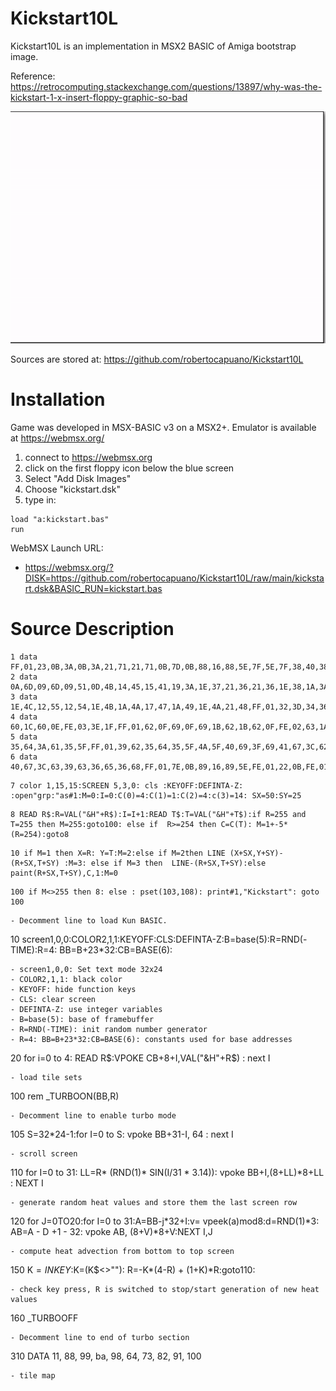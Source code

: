 # Kickstart10L
Kickstart10L is an implementation in MSX2 BASIC of Amiga bootstrap image.

Reference:
https://retrocomputing.stackexchange.com/questions/13897/why-was-the-kickstart-1-x-insert-floppy-graphic-so-bad


![screenshot](kickstart.gif)

Sources are stored at: https://github.com/robertocapuano/Kickstart10L

# Installation
Game was developed in MSX-BASIC v3 on a MSX2+. Emulator is available at https://webmsx.org/
1. connect to https://webmsx.org
2. click on the first floppy icon below the blue screen
3. Select "Add Disk Images"
4. Choose "kickstart.dsk"
5. type in:
```
load "a:kickstart.bas"
run
```

WebMSX Launch URL:

- https://webmsx.org/?DISK=https://github.com/robertocapuano/Kickstart10L/raw/main/kickstart.dsk&BASIC_RUN=kickstart.bas


# Source Description

```
1 data FF,01,23,0B,3A,0B,3A,21,71,21,71,0B,7D,0B,88,16,88,5E,7F,5E,7F,38,40,38,3E,36,35,36,34,38,2D,38,2D,41,23,48,23,0B,FE,02,25,45,FF,01,21,48,21,0A,7E,0A,8A,16,8A,5F,56,5F,56,64,52,6C,4E,71,4A,74,44,7D,3C,81,3C,8C,0A,8C
2 data 0A,6D,09,6D,09,51,0D,4B,14,45,15,41,19,3A,1E,37,21,36,21,36,1E,38,1A,3A,16,41,15,45,0E,4B,0A,51,0A,6C,0B,6D,0B,8B,28,8B,28,76,30,76,34,72,34,5F,32,5C,32,52,41,45,41,39,3E,37,3B,37,3E,3A,3E,41,3D,42,36,42,33,3F,2A,46
3 data 1E,4C,12,55,12,54,1E,4B,1A,4A,17,47,1A,49,1E,4A,21,48,FF,01,32,3D,34,36,3C,37,3D,3A,3D,41,36,41,32,3D,FF,01,33,5C,33,52,42,45,42,39,7D,39,7D,5E,34,5E,33,5A,FF,01,3C,0B,6F,0B,6F,20,3C,20,3C,0B,FF,01,60,0E,6B,0E,6B,1C
4 data 60,1C,60,0E,FE,03,3E,1F,FF,01,62,0F,69,0F,69,1B,62,1B,62,0F,FE,02,63,1A,FF,01,2F,39,32,39,32,3B,2F,3F,2F,39,FF,01,29,8B,29,77,30,77,35,72,35,69,39,6B,41,6B,41,6D,45,72,49,72,49,74,43,7D,3B,80,3B,8B,29,8B,FF,01,35,5F
5 data 35,64,3A,61,35,5F,FF,01,39,62,35,64,35,5F,4A,5F,40,69,3F,69,41,67,3C,62,39,62,FF,01,4E,5F,55,5F,55,64,51,6C,4E,70,49,71,46,71,43,6D,43,6A,4E,5F,FF,01,44,6A,44,6D,46,70,48,70,4C,6F,4D,6C,49,69,44,6A,FF,01,36,68,3E,6A
6 data 40,67,3C,63,39,63,36,65,36,68,FF,01,7E,0B,89,16,89,5E,FE,01,22,0B,FE,01,3B,0B,FE,01,61,0F,FE,01,6A,1B,FE,01,70,0F,FE,01,7E,5E,FE,01,4B,60,FE,01,2E,39,FF,FF
```

```
7 color 1,15,15:SCREEN 5,3,0: cls :KEYOFF:DEFINTA-Z: :open"grp:"as#1:M=0:I=0:C(0)=4:C(1)=1:C(2)=4:c(3)=14: SX=50:SY=25
```

```
8 READ R$:R=VAL("&H"+R$):I=I+1:READ T$:T=VAL("&H"+T$):if R=255 and T=255 then M=255:goto100: else if  R>=254 then C=C(T): M=1+-5*(R=254):goto8
```

```
10 if M=1 then X=R: Y=T:M=2:else if M=2then LINE (X+SX,Y+SY)-(R+SX,T+SY) :M=3: else if M=3 then  LINE-(R+SX,T+SY):else paint(R+SX,T+SY),C,1:M=0
```

```
100 if M<>255 then 8: else : pset(103,108): print#1,"Kickstart": goto 100
```

```
- Decomment line to load Kun BASIC.
```
10 screen1,0,0:COLOR2,1,1:KEYOFF:CLS:DEFINTA-Z:B=base(5):R=RND(-TIME):R=4: BB=B+23*32:CB=BASE(6):
```
- screen1,0,0: Set text mode 32x24
- COLOR2,1,1: black color
- KEYOFF: hide function keys
- CLS: clear screen
- DEFINTA-Z: use integer variables
- B=base(5): base of framebuffer
- R=RND(-TIME): init random number generator
- R=4: BB=B+23*32:CB=BASE(6): constants used for base addresses

```
20  for i=0 to 4: READ R$:VPOKE  CB+8+I,VAL("&H"+R$) : next I
```
- load tile sets

```
100 rem _TURBOON(BB,R)
```
- Decomment line to enable turbo mode

```
105  S=32*24-1:for I=0 to S: vpoke BB+31-I, 64 : next I 
```
- scroll screen

```
110 for I=0 to 31: LL=R* (RND(1)* SIN(I/31 * 3.14)): vpoke BB+I,(8+LL)*8+LL : NEXT I
```
- generate random heat values and store them the last screen row

```
120 for J=0TO20:for I=0 to 31:A=BB-j*32+I:v= vpeek(a)mod8:d=RND(1)*3: AB=A - D +1 - 32: vpoke AB, (8+V)*8+V:NEXT I,J
```
- compute heat advection from bottom to top screen

```
150 K$=INKEY$:K=(K$<>""): R=-K*(4-R) + (1+K)*R:goto110:
```
- check key press, R is switched to stop/start generation of new heat values

```
160 _TURBOOFF
```
- Decomment line to end of turbo section
```
310 DATA 11, 88, 99,  ba, 98,   64, 73, 82, 91, 100

```
- tile map